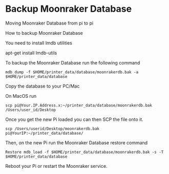 #  Backup Moonraker Database


Moving Moonraker Database from pi to pi 

How to backup Moonraker Database

You need to install lmdb utilities

apt-get install lmdb-utils

To backup the Moonraker Database run the following command

```
mdb_dump -f $HOME/printer_data/database/moonrakerdb.bak -a  $HOME/printer_data/database
```

Copy the database to your PC/Mac 

On MacOS run 

```
scp pi@Your.IP.Address.x:~/printer_data/database/moonrakerdb.bak /Users/user_id/Desktop
```

Once you get the new Pi loaded you can then SCP the file onto it.

```
scp /Users/userid/Desktop/moonrakerdb.bak pi@YourIP:~/printer_data/database/
```

Then, on the new Pi run the Moonraker Database restore command

```
Restore mdb_load -f $HOME/printer_data/database/moonrakerdb.bak -s -T $HOME/printer_data/database
```

Reboot your Pi or restart the Moonraker service.
